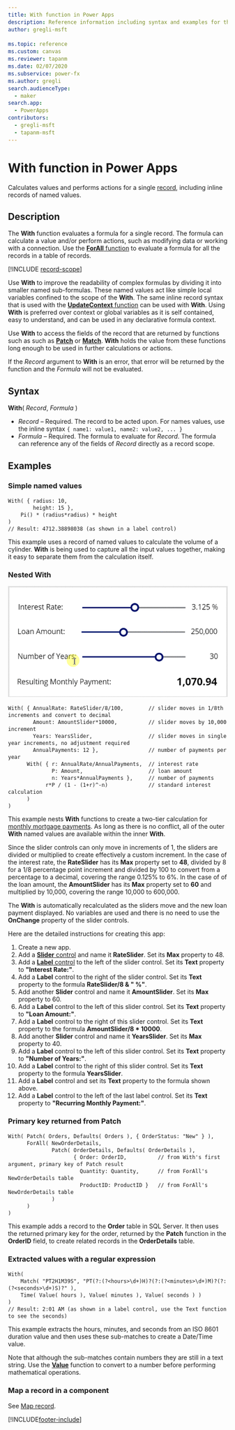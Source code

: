 ```yaml
---
title: With function in Power Apps
description: Reference information including syntax and examples for the With function in Power Apps.
author: gregli-msft

ms.topic: reference
ms.custom: canvas
ms.reviewer: tapanm
ms.date: 02/07/2020
ms.subservice: power-fx
ms.author: gregli
search.audienceType:
  - maker
search.app:
  - PowerApps
contributors:
  - gregli-msft
  - tapanm-msft
---
```


# With function in Power Apps

Calculates values and performs actions for a single [record](/power-apps/maker/canvas-apps/working-with-tables#records), including inline records of named values.

## Description

The **With** function evaluates a formula for a single record. The formula can calculate a value and/or perform actions, such as modifying data or working with a connection. Use the [**ForAll** function](function-forall.md) to evaluate a formula for all the records in a table of records.

[!INCLUDE [record-scope](../../includes/record-scope.md)]

Use **With** to improve the readability of complex formulas by dividing it into smaller named sub-formulas. These named values act like simple local variables confined to the scope of the **With**. The same inline record syntax that is used with the [**UpdateContext** function](function-updatecontext.md) can be used with **With**. Using **With** is preferred over context or global variables as it is self contained, easy to understand, and can be used in any declarative formula context.

Use **With** to access the fields of the record that are returned by functions such as such as [**Patch**](function-patch.md) or [**Match**](function-ismatch.md). **With** holds the value from these functions long enough to be used in further calculations or actions.

If the _Record_ argument to **With** is an error, that error will be returned by the function and the _Formula_ will not be evaluated.

## Syntax

**With**( _Record_, _Formula_ )

- _Record_ – Required. The record to be acted upon. For names values, use the inline syntax `{ name1: value1, name2: value2, ... }`
- _Formula_ – Required. The formula to evaluate for _Record_. The formula can reference any of the fields of _Record_ directly as a record scope.

## Examples

### Simple named values

```powerapps-dot
With( { radius: 10,
        height: 15 },
    Pi() * (radius*radius) * height
)
// Result: 4712.38898038 (as shown in a label control)
```

This example uses a record of named values to calculate the volume of a cylinder. **With** is being used to capture all the input values together, making it easy to separate them from the calculation itself.

### Nested With

![Interest calculator using With function.](media/function-with/interest-calculator.gif)

```powerapps-dot
With( { AnnualRate: RateSlider/8/100,        // slider moves in 1/8th increments and convert to decimal
        Amount: AmountSlider*10000,          // slider moves by 10,000 increment
        Years: YearsSlider,                  // slider moves in single year increments, no adjustment required
        AnnualPayments: 12 },                // number of payments per year
      With( { r: AnnualRate/AnnualPayments,  // interest rate
              P: Amount,                     // loan amount
              n: Years*AnnualPayments },     // number of payments
            r*P / (1 - (1+r)^-n)             // standard interest calculation
      )
)
```

This example nests **With** functions to create a two-tier calculation for [monthly mortgage payments](https://en.wikipedia.org/wiki/Mortgage_calculator#Monthly_payment_formula). As long as there is no conflict, all of the outer **With** named values are available within the inner **With**.

Since the slider controls can only move in increments of 1, the sliders are divided or multiplied to create effectively a custom increment. In the case of the interest rate, the **RateSlider** has its **Max** property set to **48**, divided by 8 for a 1/8 percentage point increment and divided by 100 to convert from a percentage to a decimal, covering the range 0.125% to 6%. In the case of of the loan amount, the **AmountSlider** has its **Max** property set to **60** and multiplied by 10,000, covering the range 10,000 to 600,000.

The **With** is automatically recalculated as the sliders move and the new loan payment displayed. No variables are used and there is no need to use the **OnChange** property of the slider controls.

Here are the detailed instructions for creating this app:

1. Create a new app.
2. Add a [**Slider** control](/power-apps/maker/canvas-apps/controls/control-slider) and name it **RateSlider**. Set its **Max** property to 48.
3. Add a [**Label** control](/power-apps/maker/canvas-apps/controls/control-text-box) to the left of the slider control. Set its **Text** property to **"Interest Rate:"**.
4. Add a **Label** control to the right of the slider control. Set its **Text** property to the formula **RateSlider/8 & "&nbsp;%"**.
5. Add another **Slider** control and name it **AmountSlider**. Set its **Max** property to 60.
6. Add a **Label** control to the left of this slider control. Set its **Text** property to **"Loan Amount:"**.
7. Add a **Label** control to the right of this slider control. Set its **Text** property to the formula **AmountSlider/8 \* 10000**.
8. Add another **Slider** control and name it **YearsSlider**. Set its **Max** property to 40.
9. Add a **Label** control to the left of this slider control. Set its **Text** property to **"Number of Years:"**.
10. Add a **Label** control to the right of this slider control. Set its **Text** property to the formula **YearsSlider**.
11. Add a **Label** control and set its **Text** property to the formula shown above.
12. Add a **Label** control to the left of the last label control. Set its **Text** property to **"Recurring Monthly Payment:"**.

### Primary key returned from Patch

```powerapps-dot
With( Patch( Orders, Defaults( Orders ), { OrderStatus: "New" } ),
      ForAll( NewOrderDetails,
              Patch( OrderDetails, Defaults( OrderDetails ),
                     { Order: OrderID,          // from With's first argument, primary key of Patch result
                       Quantity: Quantity,      // from ForAll's NewOrderDetails table
                       ProductID: ProductID }   // from ForAll's NewOrderDetails table
              )
      )
)
```

This example adds a record to the **Order** table in SQL Server. It then uses the returned primary key for the order, returned by the **Patch** function in the **OrderID** field, to create related records in the **OrderDetails** table.

### Extracted values with a regular expression

```powerapps-dot
With(
    Match( "PT2H1M39S", "PT(?:(?<hours>\d+)H)?(?:(?<minutes>\d+)M)?(?:(?<seconds>\d+)S)?" ),
    Time( Value( hours ), Value( minutes ), Value( seconds ) )
)
// Result: 2:01 AM (as shown in a label control, use the Text function to see the seconds)
```

This example extracts the hours, minutes, and seconds from an ISO 8601 duration value and then uses these sub-matches to create a Date/Time value.

Note that although the sub-matches contain numbers they are still in a text string. Use the [**Value**](function-value.md) function to convert to a number before performing mathematical operations.

### Map a record in a component

See [Map record](/power-apps/maker/canvas-apps/map-component-input-fields#map-records).

[!INCLUDE[footer-include](../../includes/footer-banner.md)]
